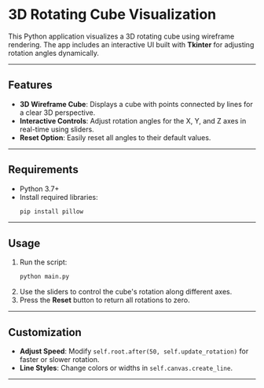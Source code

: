 # 3D Rotating Cube Visualization

This Python application visualizes a 3D rotating cube using wireframe rendering. The app includes an interactive UI built with **Tkinter** for adjusting rotation angles dynamically.

---

## Features
- **3D Wireframe Cube**: Displays a cube with points connected by lines for a clear 3D perspective.
- **Interactive Controls**: Adjust rotation angles for the X, Y, and Z axes in real-time using sliders.
- **Reset Option**: Easily reset all angles to their default values.

---

## Requirements
- Python 3.7+
- Install required libraries:
  ```bash
  pip install pillow
  ```

---

## Usage
1. Run the script:
   ```bash
   python main.py
   ```
2. Use the sliders to control the cube's rotation along different axes.
3. Press the **Reset** button to return all rotations to zero.

---

## Customization
- **Adjust Speed**: Modify `self.root.after(50, self.update_rotation)` for faster or slower rotation.
- **Line Styles**: Change colors or widths in `self.canvas.create_line`.

---
